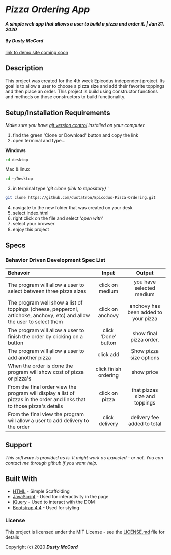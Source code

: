 # _Pizza Ordering App_

#### _A simple web app that allows a user to build a pizza and order it. | Jan 31. 2020_

#### By _**Dusty McCord**_
[link to demo site coming soon](https://dustatron.github.io/Epicodus-Pizza-Ordering/)

## Description

This project was created for the 4th week Epicodus independent project. Its goal is to allow a user to choose a pizza size and add their favorite toppings and then place an order. This project is build using constructor functions and methods on those constructors to build functionality.


## Setup/Installation Requirements

_Make sure you have [git version control](https://git-scm.com/downloads) installed on your computer._

1. find the green 'Clone or Download' button and copy the link
2. open terminal and type...

**Windows**
```sh 
cd desktop
```

 Mac & linux 
 ```sh
 cd ~/Desktop
 ```

 3. in terminal type '_git clone {link to repository}_ '

```sh
git clone https://github.com/dustatron/Epicodus-Pizza-Ordering.git
```

4. navigate to the new folder that was created on your desk
5. select index.html
6. right click on the file and select _'open with'_
7. select your browser
8. enjoy this project


## Specs
### Behavior Driven Development Spec List

Behavoir | Input | Output
:-------|:-----:|:------:
The program will allow a user to select between three pizza sizes | click on medium | you have selected medium
The program well show a list of toppings (cheese, pepperoni, artichoke, anchovy, etc) and allow the user to select them | click on anchovy | anchovy has been added to your pizza
The program will allow a user to finish the order by clicking on a button | click 'Done' button | show final pizza order.
The program will allow a user to add another pizza | click add | Show pizza size options
When the order is done the program will show cost of pizza or pizza's | click finish ordering | show price
From the final order view the program will display a list of pizzas in the order and links that to those pizza's details | click on pizza | that pizzas size and toppings
From the final view the program will allow a user to add delivery to the order | click delivery | delivery fee added to total

## Support 

_This software is provided as is. It might work as expected - or not. You can contact me through github if you want help._


## Built With

* [HTML](https://developer.mozilla.org/en-US/docs/Web/HTML) - Simple Scaffolding
* [JavaScript](https://developer.mozilla.org/en-US/docs/Web/JavaScript) - Used for interactivity in the page
* [jQuery](https://jquery.com/) - Used to interact with the DOM
* [Bootstrap 4.4](https://getbootstrap.com/) - Used for styling

### License

This project is licensed under the MIT License - see the [LICENSE.md](LICENSE.md) file for details

Copyright (c) 2020 **_Dusty McCord_**

